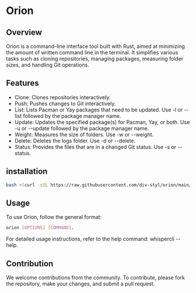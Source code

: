 # Orion

## Overview

Orion is a command-line interface tool built with Rust,
aimed at minimizing the amount of written command line in the terminal.
It simplifies various tasks such as cloning repositories,
managing packages, measuring folder sizes, and handling Git operations.

## Features

- Clone: Clones repositories interactively.
- Push: Pushes changes to Git interactively.
- List: Lists Pacman or Yay packages that need to be updated. Use -l or --list followed by the package manager name.
- Update: Updates the specified package(s) for Pacman, Yay, or both. Use -u or --update followed by the package manager name.
- Weight: Measures the size of folders. Use -w or --weight.
- Delete: Deletes the logs folder. Use -d or --delete.
- Status: Provides the files that are in a changed Git status. Use -s or --status.

## installation

```bash
bash <(curl -sSL https://raw.githubusercontent.com/div-styl/orion/main/install.sh)
```

## Usage

To use Orion, follow the general format:

```bash
orion [OPTIONS] [COMMAND].
```

For detailed usage instructions, refer to the help command: whispercli --help.

## Contribution

We welcome contributions from the community. To contribute, please fork the repository,
make your changes, and submit a pull request.
